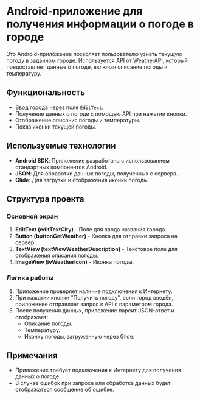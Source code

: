 # Android-приложение для получения информации о погоде в городе

Это Android-приложение позволяет пользователю узнать текущую погоду в заданном городе. Используется API от [WeatherAPI](https://weatherapi.com/), который предоставляет данные о погоде, включая описание погоды и температуру.

## Функциональность
- Ввод города через поле `EditText`.
- Получение данных о погоде с помощью API при нажатии кнопки.
- Отображение описания погоды и температуры.
- Показ иконки текущей погоды.

## Используемые технологии
- **Android SDK**: Приложение разработано с использованием стандартных компонентов Android.
- **JSON**: Для обработки данных погоды, полученных с сервера.
- **Glide**: Для загрузки и отображения иконки погоды.

## Структура проекта
### Основной экран
1. **EditText (editTextCity)** - Поле для ввода названия города.
2. **Button (buttonGetWeather)** - Кнопка для отправки запроса на сервер.
3. **TextView (textViewWeatherDescription)** - Текстовое поле для отображения описания погоды.
4. **ImageView (ivWeatherIcon)** - Иконка погоды.

### Логика работы
1. Приложение проверяет наличие подключения к Интернету.
2. При нажатии кнопки "Получить погоду", если город введён, приложение отправляет запрос к API с параметром города.
3. После получения данных, приложение парсит JSON-ответ и отображает:
   - Описание погоды.
   - Температуру.
   - Иконку погоды, загруженную через Glide.


## Примечания
- Приложение требует подключения к Интернету для получения данных о погоде.
- В случае ошибок при запросе или обработке данных будет отображаться сообщение об ошибке.


